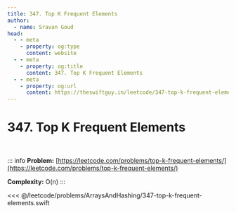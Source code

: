 ```yaml
---
title: 347. Top K Frequent Elements
author:
  - name: Sravan Goud
head:
  - - meta
    - property: og:type
      content: website
  - - meta
    - property: og:title
      content: 347. Top K Frequent Elements
  - - meta
    - property: og:url
      content: https://theswiftguy.in/leetcode/347-top-k-frequent-elements
---
```


# 347. Top K Frequent Elements

<br/>

::: info
**Problem:** [https://leetcode.com/problems/top-k-frequent-elements/](https://leetcode.com/problems/top-k-frequent-elements/)

**Complexity:** O(n)
:::

<<< @/leetcode/problems/ArraysAndHashing/347-top-k-frequent-elements.swift